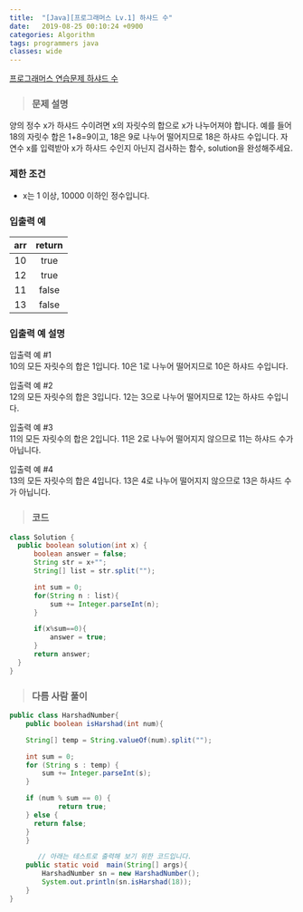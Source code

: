 ```yaml
---
title:  "[Java][프로그래머스 Lv.1] 하샤드 수"
date:   2019-08-25 00:10:24 +0900
categories: Algorithm
tags: programmers java
classes: wide
---  
```


[프로그래머스 연습문제 하샤드 수](https://programmers.co.kr/learn/courses/30/lessons/12947)   

> ### 문제 설명  

양의 정수 x가 하샤드 수이려면 x의 자릿수의 합으로 x가 나누어져야 합니다. 예를 들어 18의 자릿수 합은 1+8=9이고, 18은 9로 나누어 떨어지므로 18은 하샤드 수입니다. 자연수 x를 입력받아 x가 하샤드 수인지 아닌지 검사하는 함수, solution을 완성해주세요.  

### 제한 조건  

- x는 1 이상, 10000 이하인 정수입니다.  

### 입출력 예  

| arr 	| return 	|
|:---:	|:------:	|
| 10  	|  true  	|
| 12  	| true   	|
| 11  	| false  	|
| 13  	| false  	|  

### 입출력 예 설명  

입출력 예 #1  
10의 모든 자릿수의 합은 1입니다. 10은 1로 나누어 떨어지므로 10은 하샤드 수입니다.  

입출력 예 #2  
12의 모든 자릿수의 합은 3입니다. 12는 3으로 나누어 떨어지므로 12는 하샤드 수입니다.  

입출력 예 #3  
11의 모든 자릿수의 합은 2입니다. 11은 2로 나누어 떨어지지 않으므로 11는 하샤드 수가 아닙니다.  

입출력 예 #4  
13의 모든 자릿수의 합은 4입니다. 13은 4로 나누어 떨어지지 않으므로 13은 하샤드 수가 아닙니다.  

>### 코드

```java
class Solution {
  public boolean solution(int x) {
      boolean answer = false;
      String str = x+"";
      String[] list = str.split("");

      int sum = 0;
      for(String n : list){
          sum += Integer.parseInt(n);
      }

      if(x%sum==0){
          answer = true;
      }
      return answer;
  }
}
```

>### 다름 사람 풀이  

```java
public class HarshadNumber{
    public boolean isHarshad(int num){

    String[] temp = String.valueOf(num).split("");

    int sum = 0;
    for (String s : temp) {
        sum += Integer.parseInt(s);
    }

    if (num % sum == 0) {
            return true;
    } else {
      return false;
    }
    }

       // 아래는 테스트로 출력해 보기 위한 코드입니다.
    public static void  main(String[] args){
        HarshadNumber sn = new HarshadNumber();
        System.out.println(sn.isHarshad(18));
    }
}
```
